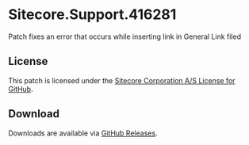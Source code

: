 # Sitecore.Support.416281
Patch fixes an error that occurs while inserting link in General Link filed

## License  
This patch is licensed under the [Sitecore Corporation A/S License for GitHub](https://github.com/sitecoresupport/Sitecore.Support.416281/blob/master/LICENSE).  

## Download  
Downloads are available via [GitHub Releases](https://github.com/sitecoresupport/Sitecore.Support.416281/releases).  
